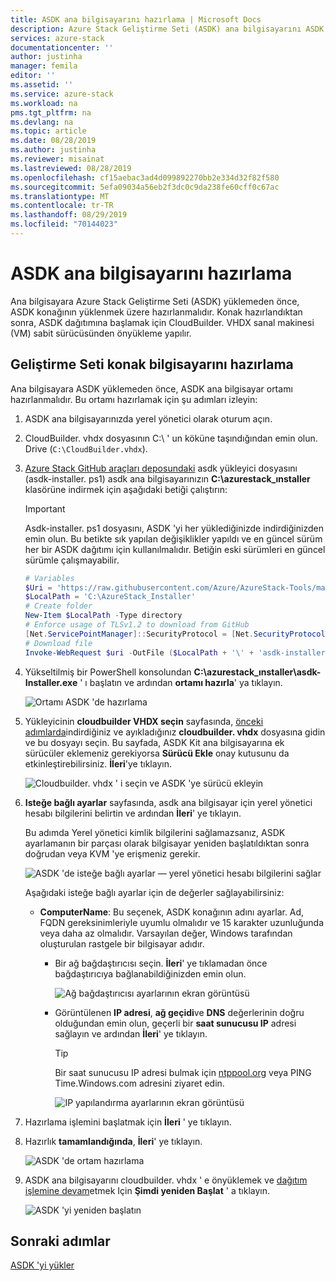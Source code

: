 ```yaml
---
title: ASDK ana bilgisayarını hazırlama | Microsoft Docs
description: Azure Stack Geliştirme Seti (ASDK) ana bilgisayarını ASDK yüklemesine hazırlama hakkında bilgi edinin.
services: azure-stack
documentationcenter: ''
author: justinha
manager: femila
editor: ''
ms.assetid: ''
ms.service: azure-stack
ms.workload: na
pms.tgt_pltfrm: na
ms.devlang: na
ms.topic: article
ms.date: 08/28/2019
ms.author: justinha
ms.reviewer: misainat
ms.lastreviewed: 08/28/2019
ms.openlocfilehash: cf15aebac3ad4d099892270bb2e334d32f82f580
ms.sourcegitcommit: 5efa09034a56eb2f3dc0c9da238fe60cff0c67ac
ms.translationtype: MT
ms.contentlocale: tr-TR
ms.lasthandoff: 08/29/2019
ms.locfileid: "70144023"
---
```

# <a name="prepare-the-asdk-host-computer"></a>ASDK ana bilgisayarını hazırlama
Ana bilgisayara Azure Stack Geliştirme Seti (ASDK) yüklemeden önce, ASDK konağının yüklenmek üzere hazırlanmalıdır. Konak hazırlandıktan sonra, ASDK dağıtımına başlamak için CloudBuilder. VHDX sanal makinesi (VM) sabit sürücüsünden önyükleme yapılır.

## <a name="prepare-the-development-kit-host-computer"></a>Geliştirme Seti konak bilgisayarını hazırlama
Ana bilgisayara ASDK yüklemeden önce, ASDK ana bilgisayar ortamı hazırlanmalıdır. Bu ortamı hazırlamak için şu adımları izleyin:

1. ASDK ana bilgisayarınızda yerel yönetici olarak oturum açın.
2. CloudBuilder. vhdx dosyasının C:\ ' un köküne taşındığından emin olun. Drive (`C:\CloudBuilder.vhdx`).
3. [Azure Stack GitHub araçları deposundaki](https://github.com/Azure/AzureStack-Tools) asdk yükleyici dosyasını (asdk-installer. ps1) asdk ana bilgisayarınızın **C:\azurestack_ınstaller** klasörüne indirmek için aşağıdaki betiği çalıştırın:

   > [!IMPORTANT]
   > Asdk-installer. ps1 dosyasını, ASDK 'yi her yüklediğinizde indirdiğinizden emin olun. Bu betikte sık yapılan değişiklikler yapıldı ve en güncel sürüm her bir ASDK dağıtımı için kullanılmalıdır. Betiğin eski sürümleri en güncel sürümle çalışmayabilir.

   ```powershell
   # Variables
   $Uri = 'https://raw.githubusercontent.com/Azure/AzureStack-Tools/master/Deployment/asdk-installer.ps1'
   $LocalPath = 'C:\AzureStack_Installer'
   # Create folder
   New-Item $LocalPath -Type directory
   # Enforce usage of TLSv1.2 to download from GitHub
   [Net.ServicePointManager]::SecurityProtocol = [Net.SecurityProtocolType]::Tls12
   # Download file
   Invoke-WebRequest $uri -OutFile ($LocalPath + '\' + 'asdk-installer.ps1')
   ```

4. Yükseltilmiş bir PowerShell konsolundan **C:\azurestack_ınstaller\asdk-Installer.exe** ' ı başlatın ve ardından **ortamı hazırla**' ya tıklayın.

    ![Ortamı ASDK 'de hazırlama](media/asdk-prepare-host/1.PNG) 

5. Yükleyicinin **cloudbuilder VHDX seçin** sayfasında, [önceki adımlarda](asdk-download.md)indirdiğiniz ve ayıkladığınız **cloudbuilder. vhdx** dosyasına gidin ve bu dosyayı seçin. Bu sayfada, ASDK Kit ana bilgisayarına ek sürücüler eklemeniz gerekiyorsa **Sürücü Ekle** onay kutusunu da etkinleştirebilirsiniz. **İleri**'ye tıklayın.  

    ![Cloudbuilder. vhdx ' i seçin ve ASDK 'ye sürücü ekleyin](media/asdk-prepare-host/2.PNG)

6. **Isteğe bağlı ayarlar** sayfasında, asdk ana bilgisayar için yerel yönetici hesabı bilgilerini belirtin ve ardından **İleri**' ye tıklayın.

    Bu adımda Yerel yönetici kimlik bilgilerini sağlamazsanız, ASDK ayarlamanın bir parçası olarak bilgisayar yeniden başlatıldıktan sonra doğrudan veya KVM 'ye erişmeniz gerekir.

   ![ASDK 'de isteğe bağlı ayarlar — yerel yönetici hesabı bilgilerini sağlar](media/asdk-prepare-host/3.PNG)

    Aşağıdaki isteğe bağlı ayarlar için de değerler sağlayabilirsiniz:
    - **ComputerName**: Bu seçenek, ASDK konağının adını ayarlar. Ad, FQDN gereksinimleriyle uyumlu olmalıdır ve 15 karakter uzunluğunda veya daha az olmalıdır. Varsayılan değer, Windows tarafından oluşturulan rastgele bir bilgisayar adıdır.

        - Bir ağ bağdaştırıcısı seçin. **İleri**' ye tıklamadan önce bağdaştırıcıya bağlanabildiğinizden emin olun.

            ![Ağ bağdaştırıcısı ayarlarının ekran görüntüsü](media/asdk-prepare-host/step-four-network-adapter.png)

        - Görüntülenen **IP adresi**, **ağ geçidi**ve **DNS** değerlerinin doğru olduğundan emin olun, geçerli bir **saat sunucusu IP** adresi sağlayın ve ardından **İleri**' ye tıklayın.

            >[!TIP]
            >Bir saat sunucusu IP adresi bulmak için [ntppool.org](https://www.ntppool.org/) veya PING Time.Windows.com adresini ziyaret edin. 

            ![IP yapılandırma ayarlarının ekran görüntüsü](media/asdk-prepare-host/step-five-host-ip-config.png)

7. Hazırlama işlemini başlatmak için **İleri** ' ye tıklayın.
8. Hazırlık **tamamlandığında**, **İleri**' ye tıklayın.

    ![ASDK 'de ortam hazırlama](media/asdk-prepare-host/4.PNG)

9. ASDK ana bilgisayarını cloudbuilder. vhdx ' e önyüklemek ve [dağıtım işlemine devam](asdk-install.md)etmek Için **Şimdi yeniden Başlat** ' a tıklayın.

    ![ASDK 'yi yeniden başlatın](media/asdk-prepare-host/5.PNG)


## <a name="next-steps"></a>Sonraki adımlar
[ASDK 'yi yükler](asdk-install.md)
